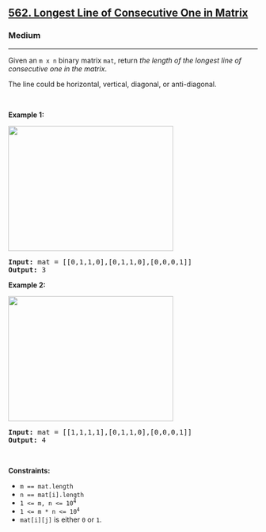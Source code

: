 <h2><a href="https://leetcode.com/problems/longest-line-of-consecutive-one-in-matrix">562. Longest Line of Consecutive One in Matrix</a></h2><h3>Medium</h3><hr><p>Given an <code>m x n</code> binary matrix <code>mat</code>, return <em>the length of the longest line of consecutive one in the matrix</em>.</p>

<p>The line could be horizontal, vertical, diagonal, or anti-diagonal.</p>

<p>&nbsp;</p>
<p><strong class="example">Example 1:</strong></p>
<img alt="" src="https://assets.leetcode.com/uploads/2021/04/24/long1-grid.jpg" style="width: 333px; height: 253px;" />
<pre>
<strong>Input:</strong> mat = [[0,1,1,0],[0,1,1,0],[0,0,0,1]]
<strong>Output:</strong> 3
</pre>

<p><strong class="example">Example 2:</strong></p>
<img alt="" src="https://assets.leetcode.com/uploads/2021/04/24/long2-grid.jpg" style="width: 333px; height: 253px;" />
<pre>
<strong>Input:</strong> mat = [[1,1,1,1],[0,1,1,0],[0,0,0,1]]
<strong>Output:</strong> 4
</pre>

<p>&nbsp;</p>
<p><strong>Constraints:</strong></p>

<ul>
	<li><code>m == mat.length</code></li>
	<li><code>n == mat[i].length</code></li>
	<li><code>1 &lt;= m, n &lt;= 10<sup>4</sup></code></li>
	<li><code>1 &lt;= m * n &lt;= 10<sup>4</sup></code></li>
	<li><code>mat[i][j]</code> is either <code>0</code> or <code>1</code>.</li>
</ul>
